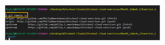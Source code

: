 ![git remote -v command output](https://github.com/PhilipNwachukwu/altschool-cloud-exercises/blob/main/Month_2/Week_1/Exercise_1/img/git%20remote%20-v.png)
